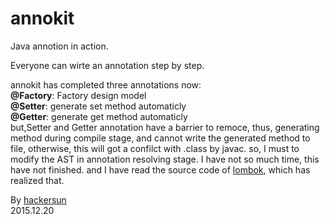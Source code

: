 # annokit
Java annotion in action.

Everyone can wirte an annotation step by step.

annokit has completed three annotations now:<br/>
**@Factory**: Factory design model<br/>
**@Setter**: generate set method automaticly<br/>
**@Getter**: generate get method automaticly<br/>
but,Setter and Getter annotation have a barrier to remoce, thus, generating method during compile stage, and cannot write the generated method to file, otherwise, this will got a confilct with .class by javac. so, I must to modify the AST in annotation resolving stage. I have not so much time, this have not finished. and I have read the source code of [lombok][1], which has realized that.

By [hackersun][2]
<br/>2015.12.20

[1]: https://github.com/rzwitserloot/lombok
[2]: https://github.com/hackersun

